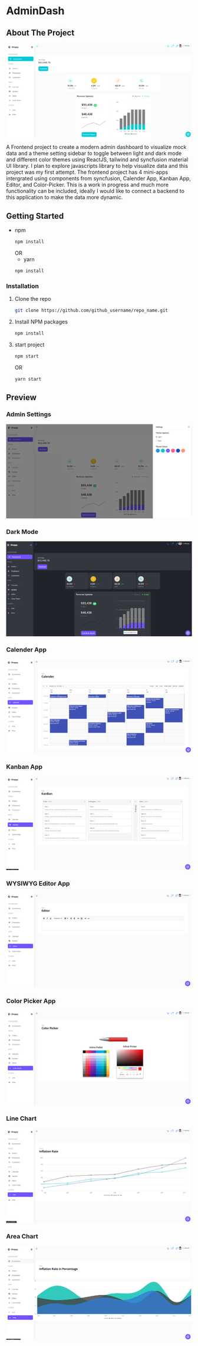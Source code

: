 # AdminDash

<!-- ABOUT THE PROJECT -->

## About The Project

<img src="preview\admin dash board home page.png" />

A Frontend project to create a modern admin dashboard to visualize mock data and a theme setting sidebar to toggle between light and dark mode and different color themes using ReactJS, tailwind and syncfusion material UI library. I plan to explore javascripts library to help visualize data and this project was my first attempt. The frontend project has 4 mini-apps intergrated using components from syncfusion, Calender App, Kanban App, Editor, and Color-Picker. This is a work in progress and much more functionality can be included, ideally I would like to connect a backend to this application to make the data more dynamic.

## Getting Started

- npm
  ```sh
  npm install
  ```
  OR
  - yarn
  ```sh
  npm install
  ```

### Installation

1. Clone the repo
   ```sh
   git clone https://github.com/github_username/repo_name.git
   ```
2. Install NPM packages
   ```sh
   npm install
   ```
3. start project
   ```sh
   npm start
   ```
   OR
   ```sh
   yarn start
   ```

## Preview

### Admin Settings

<img src="preview\admin settings.png"/>

### Dark Mode

<img src="preview\dark_mode.png"/>

### Calender App

<img src="preview\calender_app.png"/>

### Kanban App

<img src="preview\Kanban_app.png"/>

### WYSIWYG Editor App

<img src="preview\editor_app.png"/>

### Color Picker App

<img src="preview\color_picker_app.png"/>

### Line Chart

<img src="preview\line_chart.png"/>

### Area Chart

<img src="preview\area_chart.png"/>
